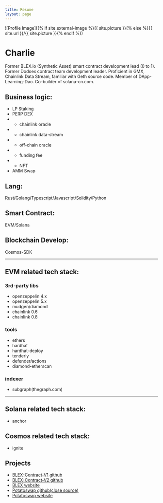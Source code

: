```yaml
---
title: Resume
layout: page
---
```


![Profile Image]({% if site.external-image %}{{ site.picture }}{% else %}{{ site.url }}/{{ site.picture }}{% endif %})

# Charlie

<p>Former BLEX.io (Synthetic Asset) smart contract development lead (0 to 1). Former Dodoex contract team development leader. Proficient in GMX, Chainlink Data Stream, familiar with Geth source code. Member of DApp-Learning-Dao. Co-builder of solana-cn.com.
</p>

## Business logic: 
* LP Staking
* PERP DEX
* * chainlink oracle
* * chainlink data-stream
* * off-chain oracle
* * funding fee
* * NFT
* AMM Swap

## Lang: 
Rust/Golang/Typescript/Javascript/Solidity/Python

## Smart Contract: 
EVM/Solana

## Blockchain Develop: 
Cosmos-SDK

---

## EVM related tech stack:

### 3rd-party libs
* openzeppelin 4.x
* openzeppelin 5.x
* mudgen/diamond
* chainlink 0.6
* chainlink 0.8

### tools
* ethers
* hardhat
* hardhat-deploy
* tenderly
* defender/actions
* diamond-etherscan

### indexer
* subgraph(thegraph.com)

---

## Solana related tech stack:
* anchor

## Cosmos related tech stack:
* ignite

<h2>Projects</h2>

<ul>
	<li><a href="https://github.com/blex-dex/contracts">BLEX-Contract-V1 github</a></li>
	<li><a href="https://github.com/blex-dex/contracts-v2">BLEX-Contract-V2 github</a></li>
	<li><a href="https://blex.io">BLEX website</a></li>
	<li><a href="https://github.com/PotatoSwap-Finance/potato-smart-contracts-dev">Potatoswap github(close source)</a></li>
	<li><a href="https://potatoswap.finance">Potatoswap website</a></li>
</ul>